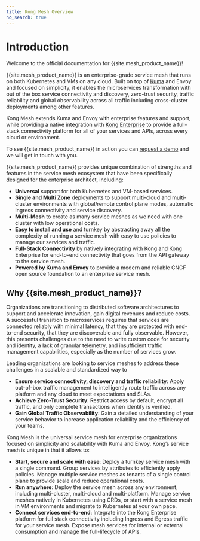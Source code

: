 ```yaml
---
title: Kong Mesh Overview
no_search: true
---
```


# Introduction

Welcome to the official documentation for {{site.mesh_product_name}}!

{{site.mesh_product_name}} is an enterprise-grade service mesh that runs on both Kubernetes and VMs on any cloud. Built on top of [Kuma](https://kuma.io) and Envoy and focused on simplicity, it enables the microservices transformation with out of the box service connectivity and discovery, zero-trust security, traffic reliability and global observability across all traffic including cross-cluster deployments among other features.

Kong Mesh extends Kuma and Envoy with enterprise features and support, while providing a native integration with [Kong Enterprise](/products/kong-enterprise) to provide a full-stack connectivity platform for all of your services and APIs, across every cloud or environment.

<div class="alert alert-ee blue">
   To see {{site.mesh_product_name}} in action you can <a href="/request-demo-kong-mesh/">request a demo</a> and we will get in touch with you.
</div>

{{site.mesh_product_name}} provides unique combination of strengths and features in the service mesh ecosystem that have been specifically designed for the enterprise architect, including:

* **Universal** support for both Kubernetes and VM-based services.
* **Single and Multi Zone** deployments to support multi-cloud and multi-cluster environments with global/remote control plane modes, automatic Ingress connectivity and service discovery.
* **Multi-Mesh** to create as many service meshes as we need with one cluster with low operational costs.
* **Easy to install and use** and turnkey by abstracting away all the complexity of running a service mesh with easy to use policies to manage our services and traffic.
* **Full-Stack Connectivity** by natively integrating with Kong and Kong Enterprise for end-to-end connectivity that goes from the API gateway to the service mesh.
* **Powered by Kuma and Envoy** to provide a modern and reliable CNCF open source foundation to an enterprise service mesh.

## Why {{site.mesh_product_name}}?

Organizations are transitioning to distributed software architectures to support and accelerate innovation, gain digital revenues and reduce costs. A successful transition to microservices requires that services are connected reliably with minimal latency, that they are protected with end-to-end security, that they are discoverable and fully observable. However, this presents challenges due to the need to write custom code for security and identity, a lack of granular telemetry, and insufficient traffic management capabilities, especially as the number of services grow. 

Leading organizations are looking to service meshes to address these challenges in a scalable and standardized way to 

* **Ensure service connectivity, discovery and traffic reliability**: Apply out-of-box traffic management to intelligently route traffic across any platform and any cloud to meet expectations and SLAs.
* **Achieve Zero-Trust Security**: Restrict access by default, encrypt all traffic, and only complete transactions when identify is verified.
* **Gain Global Traffic Observability**: Gain a detailed understanding of your service behavior to increase application reliability and the efficiency of your teams.

Kong Mesh is the universal service mesh for enterprise organizations focused on simplicity and scalability with Kuma and Envoy. Kong’s service mesh is unique in that it allows to:

* **Start, secure and scale with ease**: Deploy a turnkey service mesh with a single command. Group services by attributes to efficiently apply policies. Manage multiple service meshes as tenants of a single control plane to provide scale and reduce operational costs.
* **Run anywhere**: Deploy the service mesh across any environment, including multi-cluster, multi-cloud and multi-platform. Manage service meshes natively in Kubernetes using CRDs, or start with a service mesh in VM environments and migrate to Kubernetes at your own pace.
* **Connect services end-to-end**: Integrate into the Kong Enterprise platform for full stack connectivity including Ingress and Egress traffic for your service mesh. Expose mesh services for internal or external consumption and manage the full-lifecycle of APIs.





